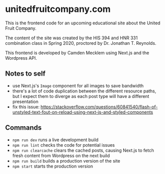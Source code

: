 # unitedfruitcompany.com

This is the frontend code for an upcoming educational site about the United Fruit Company.

The content of the site was created by the HIS 394 and HNR 331 combination class in Spring 2020, proctored by Dr. Jonathan T. Reynolds.

This frontend is developed by Camden Mecklem using Next.js and the Wordpress API.

## Notes to self

* use Next.js's `Image` component for all images to save bandwidth
* there's a lot of code duplication between the different resource paths, but I expect them to diverge as each post type will have a different presentation
* fix this issue: https://stackoverflow.com/questions/60841540/flash-of-unstyled-text-fout-on-reload-using-next-js-and-styled-components

## Commands

* `npm run dev` runs a live development build
* `npm run lint` checks the code for potential issues
* `npm run clearcache` clears the cached posts, causing Next.js to fetch fresh content from Wordpress on the next build
* `npm run build` builds a production version of the site
* `npm start` starts the production version